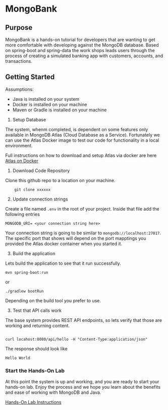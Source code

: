 # MongoBank

## Purpose
MongoBank is a hands-on tutorial for developers that are wanting to get more comfortable with developing against the MongoDB database. Based on spring-boot and spring-data
the work shops leads users through the process of creating a simulated banking app with customers, accounts, and transactions. 

## Getting Started

Assumptions:
* Java is installed on your system
* Docker is installed on your machine
* Maven or Gradle is installed on your machine 


1. Setup Database

The system, whenm completed, is dependent on some features only available in MongoDB Atlas (Cloud Database as a Service). Fortunately we can use the Atlas Docker image to 
test our code for functionality in a local environment. 

Full instructions on how to download and setup Atlas via docker are here [Atlas on Docker](https://www.mongodb.com/docs/atlas/cli/current/atlas-cli-deploy-docker/)


1. Download Code Repository

Clone this github repo to a location on your machine. 

```shell
    git clone xxxxxx
```


2. Update connection strings

Create a file named `.env` in the root of your project. Inside that file add the following entries

```
MONGODB_URI= <your connection string here>

```

Your connection string is going to be similar to 
` mongodb://localhost:27017 `. The specific port that shows will depend on the port mapptings you provided the Atlas docker container when you started it. 

3. Build the application

Lets build the application to see that it run successfully. 

```shell
mvn spring-boot:run 
```
or 
``` 
./gradlew bootRun
```
Depending on the build tool you prefer to use. 

3. Test that API calls work

The base system provides REST API endpoints, so lets verify that those are working and returning content. 

```shell

curl locahost:8080/api/hello -H "Content-Type:application/json"

```

The response should look like 

```
Hello World
```

### Start the Hands-On Lab

At this point the system is up and working, and you are ready to start your hands-on lab. Enjoy the process and we hope you learn about the benefits and ease of working with MongoDB and Java. 

[Hands-On Lab Instructions](./LAB.md)


